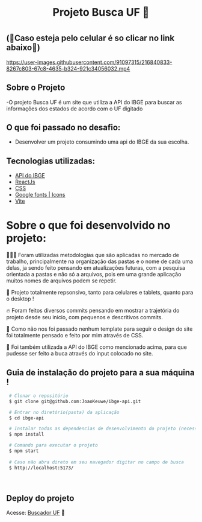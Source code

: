 <h1 align='center' >

Projeto Busca UF 🚩

<h1/>

## (📱Caso esteja pelo celular é so clicar no link abaixo📱)


https://user-images.githubusercontent.com/91097315/216840833-8267c803-67c8-4635-b324-921c34056032.mp4



## Sobre o Projeto

-O projeto Busca UF é um site que utiliza a API do IBGE para buscar as informações dos estados de acordo com o UF digitado<br>

## O que foi passado no desafio:

- Desenvolver um projeto consumindo uma api do IBGE da sua escolha.

## Tecnologias utilizadas:

- [API do IBGE](https://servicodados.ibge.gov.br/api/docs/localidades)
- [ReactJs](https://pt-br.reactjs.org/)
- [CSS](https://developer.mozilla.org/pt-BR/docs/Web/CSS)
- [Google fonts | Icons](https://fonts.google.com/)
- [Vite](https://vitejs.dev/)


# Sobre o que foi desenvolvido no projeto:
👨🏾‍💻 Foram utilizadas metodologias que são aplicadas no mercado de trabalho, principalmente na organização das pastas e o nome de cada uma delas, ja sendo feito pensando em atualizações futuras, com a pesquisa orientada a pastas e não só a arquivos, pois em uma grande aplicação muitos nomes de arquivos podem se repetir.
 
📲 Projeto totalmente repsonsivo, tanto para celulares e tablets, quanto para o desktop !

🔥 Foram feitos diversos commits pensando em mostrar a trajetória do projeto desde seu inicio, com pequenos e descritivos commits.

🎨 Como não nos foi passado nenhum template para seguir o design do site foi totalmente pensado e feito por mim através de CSS.

🚩 Foi também utilizada a API do  IBGE como mencionado acima, para que pudesse ser feito a buca através do input colocado no site.


## Guia de instalação do projeto para a sua máquina !

```bash
 # Clonar o repositório
 $ git clone git@github.com:JoaoKeuwe/ibge-api.git

 # Entrar no diretório(pasta) da aplicação
 $ cd ibge-api

 # Instalar todas as dependencias de desenvolvimento do projeto (necessita ter o Node(npm) instalado)
 $ npm install

 # Comando para executar o projeto
 $ npm start
 
 # Caso não abra direto em seu navegador digitar no campo de busca 
 $ http://localhost:5173/


```
<br>

## Deploy do projeto
Acesse: [Buscador UF](https://ibge-api-kappa.vercel.app/) 🚩
